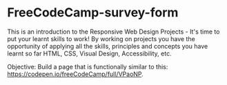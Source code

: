 # FreeCodeCamp-survey-form
This is an introduction to the Responsive Web Design Projects - It's time to put your learnt skills to work! By working on projects you have the opportunity of applying all the skills, principles and concepts you have learnt so far HTML, CSS, Visual Design, Accessibility, etc.

Objective: Build a page that is functionally similar to this: https://codepen.io/freeCodeCamp/full/VPaoNP.
